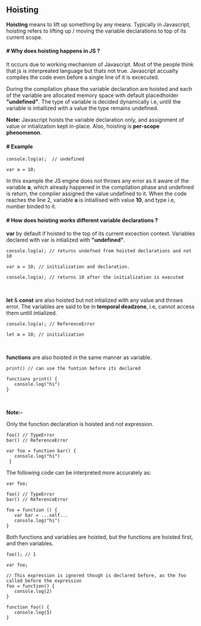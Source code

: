 ## Hoisting

**Hoisting** means to lift up something by any means. Typically in Javascript, hoisting refers to lifting up / moving the variable declarations to top of its current scope.

#### # Why does hoisting happens in JS ?

It occurs due to working mechanism of Javascript. Most of the people think that js is interpreated language but thats not true. Javascript accualty compiles the code even before a single line of it is excecuted. 

During the compilation phase the variable declaration are hoisted and each of the variable are allocated memory space with default placedholder **"undefined"**. The type of variable is decided dynamically i.e, untill the variable is intiallized with a value the type remains undefined.

**Note:** Javascript hoists the variable declaration only, and assignment of value or intialization kept in-place. Also, hoisting is **per-scope phenomenon**.

#### # Example

    console.log(a);  // undefined
    
    var a = 10;

In this example the JS engine does not throws any error as it aware of the variable **a**, which already happened in the compilation phase and undefined is return, the complier assigned the value undefined to it.  When the code reaches the line 2, variable **a** is intiallised with value **10**, and type i.e, number binded to it.
		
#### # How does hoisting works different variable declarations ?

**var**  by default if hoisted to the top of its current excection context. Variables declared with var is intialized with **"undefined"**. 

    console.log(a); // returns undefned from hoisted declarations and not 10
    
    var a = 10; // initialization and declaration.
    
    console.log(a); // returns 10 after the initialization is executed
 
 <br />
 
 **let** & **const**  are also hoisted but not intialized with any value and throws error. The variables are said to be in **temporal deadzone**, i.e, cannot access them untill intialized.

    console.log(a); // ReferenceError
    
    let a = 10; // initialization
  
<br />

**functions** are also hoisted in the same manner as variable.

    print() // can use the funtion before its declared
    
    functions print() {
       console.log("hi")
    }

<br />

**Note:-**
  
Only the function declaration is hoisted and not expression.
     
    foo() // TypeError
	bar() // ReferenceError

	var foo = function bar() { 
	   console.log("hi")
	 }

The following code can be interpreted more accurately as: 

    var foo;
    
    foo() // TypeError
    bar() // ReferenceError
    
    foo = function () { 
       var bar = ...self... 
       console.log("hi")
    }
 
 Both functions and variables are hoisted, but the functions are hoisted first, and then variables.


    foo(); // 1 
    
    var foo; 
    
    // This expression is ignored though is declared before, as the foo called before the expression
    foo = function() { 
       console.log(2)
    }
    
    function foo() { 
       console.log(1) 
    } 


